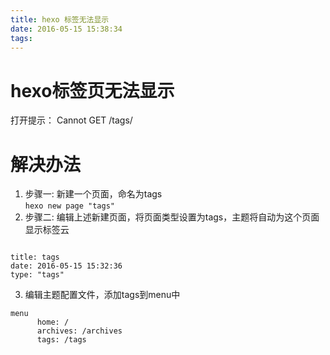 ```yaml
---
title: hexo 标签无法显示
date: 2016-05-15 15:38:34
tags:
---
```

# hexo标签页无法显示  
打开提示： Cannot GET /tags/  
<!-- more -->
# 解决办法  
1. 步骤一: 新建一个页面，命名为tags  
```hexo new page "tags"```  
2. 步骤二: 编辑上述新建页面，将页面类型设置为tags，主题将自动为这个页面显示标签云  
<pre><code>
title: tags  
date: 2016-05-15 15:32:36  
type: "tags"  
</code></pre>  
3. 编辑主题配置文件，添加tags到menu中  
``` 
menu  
      home: /  
      archives: /archives  
      tags: /tags  
```  
